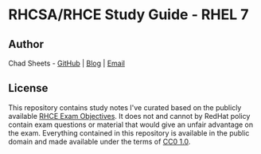 <h1>RHCSA/RHCE Study Guide - RHEL 7</h1>



## Author

Chad Sheets - [GitHub](https://github.com/cjsheets) | [Blog](http://chadsheets.com/) | [Email](mailto:cjsheets@gmail.com)

## License

This repository contains study notes I've curated based on the publicly available 
[RHCE Exam Objectives](https://www.redhat.com/training/courses/ex300/examobjective). It does not
and cannot by RedHat policy contain exam questions or material that would give an unfair advantage
on the exam. Everything contained in this repository is available in the public domain and
made available under the terms of [CC0 1.0](https://creativecommons.org/publicdomain/zero/1.0/).

